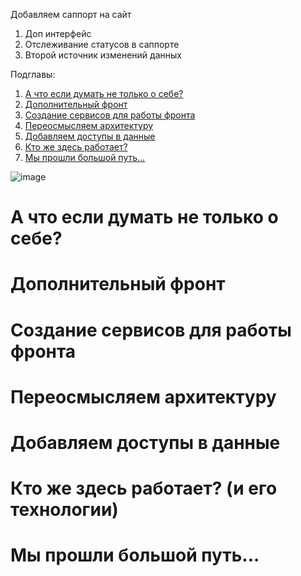 Добавляем саппорт на сайт

1. Доп интерфейс
2. Отслеживание статусов в саппорте
3. Второй источник изменений данных

Подглавы:

1. [А что если думать не только о себе?](#история)
2. [Дополнительный фронт](#front2)
3. [Создание сервисов для работы фронта](#back2)
4. [Переосмысляем архитектуру](#architech) 
5. [Добавляем доступы в данные](#fit)
6. [Кто же здесь работает?](#кто-работает)
7. [Мы прошли большой путь...](#завершение)

![image](https://github.com/user-attachments/assets/8e6037e9-e01d-4570-9701-9a235320d552)




<a id="история"></a>
# А что если думать не только о себе?

<a id="front2"></a>
# Дополнительный фронт

<a id="back2"></a>
# Создание сервисов для работы фронта

<a id="architech"></a>
# Переосмысляем архитектуру

<a id="fit"></a>
# Добавляем доступы в данные

<a id="кто-работает"></a>
# Кто же здесь работает? (и его технологии)

<a id="завершение"></a>
# Мы прошли большой путь...
